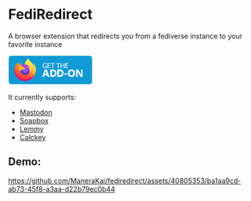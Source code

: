 # FediRedirect

A browser extension that redirects you from a fediverse instance to your favorite instance

<a href="https://addons.mozilla.org/firefox/addon/fediredirect/">
    <img src ="assets/badge-amo.png" height=60 >
</a>

It currently supports:
- [Mastodon](https://joinmastodon.org)
- [Soapbox](https://soapbox.pub)
- [Lemmy](https://join-lemmy.org)
- [Calckey](https://calckey.org/)

## Demo:

https://github.com/ManeraKai/fediredirect/assets/40805353/ba1aa9cd-ab73-45f8-a3aa-d22b79ec0b44
